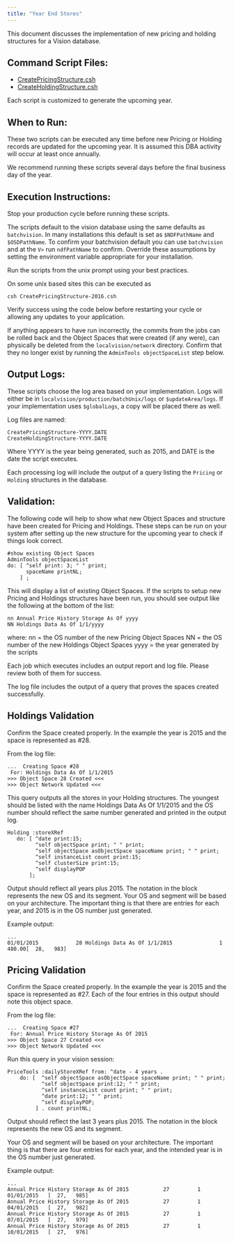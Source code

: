 ```yaml
---
title: "Year End Stores"
---
```


This document discusses the implementation of new pricing and holding structures for a Vision database.

Command Script Files:
--------------
* [CreatePricingStructure.csh](CreatePricingStructure.csh)
* [CreateHoldingStructure.csh](CreateHoldingStructure.csh)

Each script is customized to generate the upcoming year.

When to Run:
------------
These two scripts can be executed any time before new Pricing or Holding records are
updated for the upcoming year.  It is assumed this DBA activity will occur at least
once annually.

We recommend running these scripts several days before the final business day of the year.

Execution Instructions:
-----------------------
Stop your production cycle before running these scripts.

The scripts default to the vision database using the same defaults as `batchvision`.
In many installations this default is set as `$NDFPathName` and `$OSDPathName`. To confirm
your batchvision default you can use `batchvision` and at the `V>` run `ndfPathName` to confirm.
Override these assumptions by setting the environment variable appropriate for your
installation.

Run the scripts from the unix prompt using your best practices.

On some unix based sites this can be executed as

```
csh CreatePricingStructure-2016.csh
```

Verify success using the code below before restarting your cycle or allowing any
updates to your application.

If anything appears to have run incorrectly,
the commits from the jobs can be rolled back and the Object Spaces that were created
(if any were), can physically be deleted from the `localvision/network` directory.
Confirm that they no longer exist by running the `AdminTools objectSpaceList` step below.


Output Logs:
------------
These scripts choose the log area based on your implementation.  Logs will either be in
`localvision/production/batchUnix/logs` or `$updateArea/logs`.  If your implementation uses
`$globalLogs`, a copy will be placed there as well.

Log files are named:

```
CreatePricingStructure-YYYY.DATE
CreateHoldingStructure-YYYY.DATE
```

Where YYYY is the year being generated, such as 2015, and DATE is the date the script executes.

Each processing log will include the output of a query listing the `Pricing` or `Holding` structures in the database.


Validation:
-----------
The following code will help to show what new Object Spaces and structure have
been created for Pricing and Holdings.   These steps can be run on your system
after setting up the new structure for the upcoming year to check if things
look correct.

```
#show existing Object Spaces
AdminTools objectSpaceList
do: [ ^self print: 3; " " print;
      spaceName printNL;
    ] ;
```

This will display a list of existing Object Spaces.  If the scripts to setup new
Pricing and Holdings structures have been run, you should see output like the
following at the bottom of the list:

```
nn Annual Price History Storage As Of yyyy
NN Holdings Data As Of 1/1/yyyy
```

where:
nn   = the OS number of the new Pricing Object Spaces
NN   = the OS number of the new Holdings Object Spaces
yyyy = the year generated by the scripts


Each job which executes includes an output report and log file. Please review
both of them for success.

The log file includes the output of a query that proves the spaces created successfully.


Holdings Validation
--------------------
Confirm the Space created properly.  In the example the year is 2015 and the space is
represented as #28.

From the log file:
```
...  Creating Space #28
 For: Holdings Data As Of 1/1/2015
>>> Object Space 28 Created <<<
>>> Object Network Updated <<<
```

This query outputs all the stores in your Holding structures.  The youngest should be listed with
the name Holdings Data As Of 1/1/2015 and the OS number should reflect the same number generated and
printed in the output log.

```
Holding :storeXRef
   do: [ ^date print:15;
         ^self objectSpace print; " " print;
         ^self objectSpace asObjectSpace spaceName print; " " print;
         ^self instanceList count print:15;
         ^self clusterSize print:15;
         ^self displayPOP
       ];
```

Output should reflect all years plus 2015.  The notation in the block represents the new OS and its segment.
Your OS and segment will be based on your architecture.  The important thing is that there are entries for each
year, and 2015 is in the OS number just generated.

Example output:
```
...
01/01/2015            28 Holdings Data As Of 1/1/2015               1         480.00[  28,   983]
```


Pricing Validation
------------------
Confirm the Space created properly.  In the example the year is 2015 and the space is
represented as #27.  Each of the four entries in this output should note this object space.

From the log file:
```
...  Creating Space #27
 For: Annual Price History Storage As Of 2015
>>> Object Space 27 Created <<<
>>> Object Network Updated <<<
```

Run this query in your vision session:

```
PriceTools :dailyStoreXRef from: ^date - 4 years .
    do: [  ^self objectSpace asObjectSpace spaceName print; " " print;
           ^self objectSpace print:12; " " print;
           ^self instanceList count print; " " print;
           ^date print:12; " " print;
           ^self displayPOP;
         ] . count printNL;
```

Output should reflect the last 3 years plus 2015. The notation in the block represents
the new OS and its segment.

Your OS and segment will be based on your architecture.  The important thing is that
there are four entries for each year, and the intended year is in the OS number just generated.

Example output:
```
...
Annual Price History Storage As Of 2015           27         1 01/01/2015   [  27,   985]
Annual Price History Storage As Of 2015           27         1 04/01/2015   [  27,   982]
Annual Price History Storage As Of 2015           27         1 07/01/2015   [  27,   979]
Annual Price History Storage As Of 2015           27         1 10/01/2015   [  27,   976]
```

